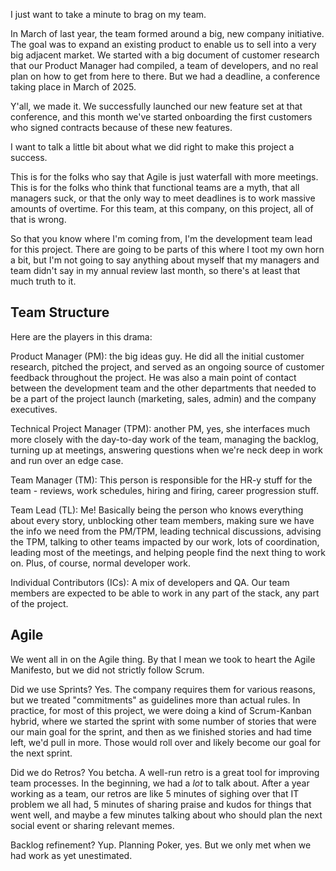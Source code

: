 I just want to take a minute to brag on my team.

In March of last year, the team formed around a big, new company initiative. The goal was to expand an existing product to enable us to sell into a very big adjacent market. We started with a big document of customer research that our Product Manager had compiled, a team of developers, and no real plan on how to get from here to there. But we had a deadline, a conference taking place in March of 2025.

Y'all, we made it. We successfully launched our new feature set at that conference, and this month we've started onboarding the first customers who signed contracts because of these new features.

I want to talk a little bit about what we did right to make this project a success.

This is for the folks who say that Agile is just waterfall with more meetings. This is for the folks who think that functional teams are a myth, that all managers suck, or that the only way to meet deadlines is to work massive amounts of overtime. For this team, at this company, on this project, all of that is wrong.

So that you know where I'm coming from, I'm the development team lead for this project. There are going to be parts of this where I toot my own horn a bit, but I'm not going to say anything about myself that my managers and team didn't say in my annual review last month, so there's at least that much truth to it.

## Team Structure

Here are the players in this drama:

Product Manager (PM): the big ideas guy. He did all the initial customer research, pitched the project, and served as an ongoing source of customer feedback throughout the project. He was also a main point of contact between the development team and the other departments that needed to be a part of the project launch (marketing, sales, admin) and the company executives.

Technical Project Manager (TPM): another PM, yes, she interfaces much more closely with the day-to-day work of the team, managing the backlog, turning up at meetings, answering questions when we're neck deep in work and run over an edge case.

Team Manager (TM): This person is responsible for the HR-y stuff for the team - reviews, work schedules, hiring and firing, career progression stuff.

Team Lead (TL): Me! Basically being the person who knows everything about every story, unblocking other team members, making sure we have the info we need from the PM/TPM, leading technical discussions, advising the TPM, talking to other teams impacted by our work, lots of coordination, leading most of the meetings, and helping people find the next thing to work on. Plus, of course, normal developer work.

Individual Contributors (ICs): A mix of developers and QA. Our team members are expected to be able to work in any part of the stack, any part of the project.

## Agile

We went all in on the Agile thing. By that I mean we took to heart the Agile Manifesto, but we did not strictly follow Scrum.

Did we use Sprints? Yes. The company requires them for various reasons, but we treated "commitments" as guidelines more than actual rules. In practice, for most of this project, we were doing a kind of Scrum-Kanban hybrid, where we started the sprint with some number of stories that were our main goal for the sprint, and then as we finished stories and had time left, we'd pull in more. Those would roll over and likely become our goal for the next sprint.

Did we do Retros? You betcha. A well-run retro is a great tool for improving team processes. In the beginning, we had a _lot_ to talk about. After a year working as a team, our retros are like 5 minutes of sighing over that IT problem we all had, 5 minutes of sharing praise and kudos for things that went well, and maybe a few minutes talking about who should plan the next social event or sharing relevant memes.

Backlog refinement? Yup. Planning Poker, yes. But we only met when we had work as yet unestimated.